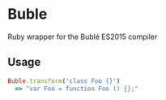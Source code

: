 # Buble

Ruby wrapper for the Bublé ES2015 compiler

## Usage

```ruby
Buble.transform('class Foo {}')
  => "var Foo = function Foo () {};"
```
